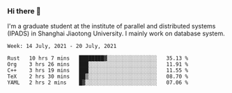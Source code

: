 ### Hi there 👋

I'm a graduate student at the institute of parallel and distributed systems (IPADS) in Shanghai Jiaotong University. I mainly work on database system.

<!--START_SECTION:waka-->
```text
Week: 14 July, 2021 - 20 July, 2021

Rust   10 hrs 7 mins   ████████▓░░░░░░░░░░░░░░░░   35.13 % 
Org    3 hrs 26 mins   ███░░░░░░░░░░░░░░░░░░░░░░   11.91 % 
C++    3 hrs 19 mins   ███░░░░░░░░░░░░░░░░░░░░░░   11.55 % 
TeX    2 hrs 30 mins   ██▒░░░░░░░░░░░░░░░░░░░░░░   08.70 % 
YAML   2 hrs 2 mins    █▓░░░░░░░░░░░░░░░░░░░░░░░   07.06 % 
```
<!--END_SECTION:waka-->

<!--
**yqmmm/yqmmm** is a ✨ _special_ ✨ repository because its `README.md` (this file) appears on your GitHub profile.

Here are some ideas to get you started:

- 🔭 I’m currently working on ...
- 🌱 I’m currently learning ...
- 👯 I’m looking to collaborate on ...
- 🤔 I’m looking for help with ...
- 💬 Ask me about ...
- 📫 How to reach me: ...
- 😄 Pronouns: ...
- ⚡ Fun fact: ...
-->
